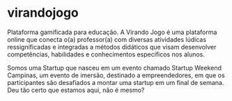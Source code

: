 # virandojogo
Plataforma gamificada para educação.
A Virando Jogo é uma plataforma online que conecta o(a) professor(a) com diversas atividades lúdicas ressignificadas e integradas a métodos didáticos que visam desenvolver competências, habilidades e conhecimentos específicos nos alunos.

Somos uma Startup que nasceu em um evento chamado Startup Weekend Campinas, um evento de imersão, destinado a empreendedores, em que os participantes são desafiados a montar uma startup em um final de semana. Deu tão certo que estamos aqui, não é mesmo?
